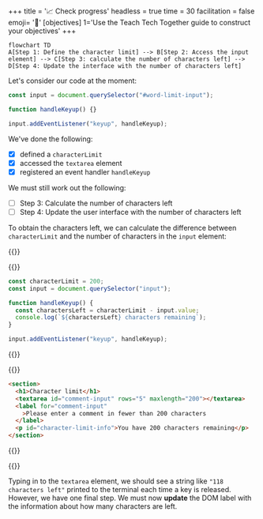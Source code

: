 +++
title = '📈 Check progress'
headless = true
time = 30
facilitation = false
emoji= '🧩'
[objectives]
    1='Use the Teach Tech Together guide to construct your objectives'
+++

```mermaid
flowchart TD
A[Step 1: Define the character limit] --> B[Step 2: Access the input element] --> C[Step 3: calculate the number of characters left] --> D[Step 4: Update the interface with the number of characters left]
```

Let's consider our code at the moment:

```js
const input = document.querySelector("#word-limit-input");

function handleKeyup() {}

input.addEventListener("keyup", handleKeyup);
```

We've done the following:

- [x] defined a `characterLimit`
- [x] accessed the `textarea` element
- [x] registered an event handler `handleKeyup`

We must still work out the following:

- [ ] Step 3: Calculate the number of characters left
- [ ] Step 4: Update the user interface with the number of characters left

To obtain the characters left, we can calculate the difference between `characterLimit` and the number of characters in the `input` element:

{{<tabs>}}

{{<tab name="javascript">}}

```js
const characterLimit = 200;
const input = document.querySelector("input");

function handleKeyup() {
  const charactersLeft = characterLimit - input.value;
  console.log(`${charactersLeft} characters remaining`);
}

input.addEventListener("keyup", handleKeyup);
```

{{</tab>}}

{{<tab name="html-css">}}

```html
<section>
  <h1>Character limit</h1>
  <textarea id="comment-input" rows="5" maxlength="200"></textarea>
  <label for="comment-input"
    >Please enter a comment in fewer than 200 characters
  </label>
  <p id="character-limit-info">You have 200 characters remaining</p>
</section>
```

{{</tab>}}

{{</tabs>}}

Typing in to the `textarea` element, we should see a string like `"118 characters left"` printed to the terminal each time a key is released. However, we have one final step. We must now **update** the DOM label with the information about how many characters are left.

